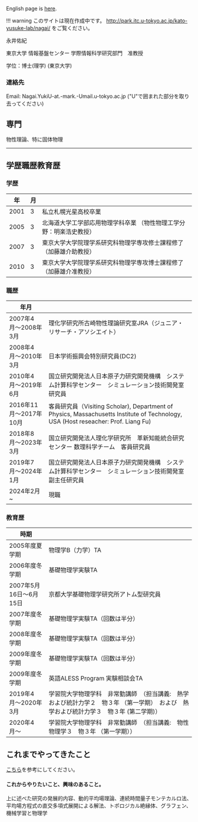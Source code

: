 English page is [here](https://cometscome.github.io/YukiNagai/en/).  

!!! warning
    このサイトは現在作成中です。
    http://park.itc.u-tokyo.ac.jp/kato-yusuke-lab/nagai/
    をご覧ください。




永井佑紀  

東京大学 情報基盤センター 学際情報科学研究部門　准教授

学位：博士(理学) (東京大学)


### 連絡先
Email: Nagai.YukiU-at.-mark.-Umail.u-tokyo.ac.jp ("U"で囲まれた部分を取り去ってください) 

## 専門
物性理論、特に固体物理

---


## 学歴職歴教育歴
### 学歴
|年|月||
|---|---|---|
|2001|3|私立札幌光星高校卒業|
|2005|3|北海道大学工学部応用物理学科卒業 （物性物理工学分野：明楽浩史教授）|
|2007|3|東京大学大学院理学系研究科物理学専攻修士課程修了  （加藤雄介助教授）|
|2010|3|東京大学大学院理学系研究科物理学専攻博士課程修了 （加藤雄介准教授）|

### 職歴
|年月||
|---|---|
|2007年4月〜2008年3月|理化学研究所古崎物性理論研究室JRA（ジュニア・リサーチ・アソシエイト）|
|2008年4月〜2010年3月|日本学術振興会特別研究員(DC2)|
|2010年4月〜2019年6月|国立研究開発法人日本原子力研究開発機構　システム計算科学センター　シミュレーション技術開発室　研究員|
|2016年11月〜2017年10月|客員研究員（Visiting Scholar), Department of Physics, Massachusetts Institute of Technology, USA (Host reseacher: Prof. Liang Fu)|
|2018年8月〜2023年3月|国立研究開発法人理化学研究所　革新知能統合研究センター 数理科学チーム　客員研究員|
|2019年7月〜2024年1月|国立研究開発法人日本原子力研究開発機構　システム計算科学センター　シミュレーション技術開発室　副主任研究員|
|2024年2月~|現職|


### 教育歴
|時期||
|---|---|
|2005年度夏学期|	物理学B（力学）TA|
|2006年度冬学期|	基礎物理学実験TA|
|2007年5月16日〜6月15日|京都大学基礎物理学研究所アトム型研究員|
|2007年度冬学期|基礎物理学実験TA（回数は半分）|
|2008年度冬学期|基礎物理学実験TA（回数は半分）|
|2009年度冬学期|基礎物理学実験TA（回数は半分）|
|2009年度冬学期|英語ALESS Program 実験相談会TA|
|2019年4月〜2020年3月|学習院大学物理学科　非常勤講師　（担当講義:　熱学および統計力学２　物３年 （第一学期）　および　熱学および統計力学３　物３年 (第二学期)）|
|2020年4月〜|学習院大学物理学科　非常勤講師　（担当講義:　物性物理学３　物３年 （第一学期））|


## これまでやってきたこと
[こちら](./koremade.md)を参考にしてください。

#### これからやりたいこと、興味のあること。
上に述べた研究の発展的内容、動的平均場理論、連続時間量子モンテカルロ法、平均場方程式の直交多項式展開による解法、トポロジカル絶縁体、グラフェン、機械学習と物理学


